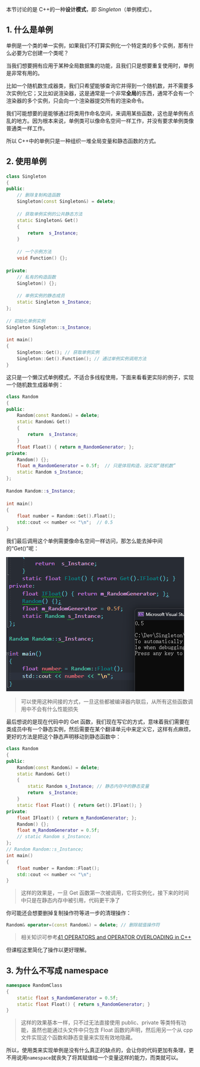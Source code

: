 本节讨论的是 C++的一种**设计模式**，即 _Singleton_（单例模式）。

## 1. 什么是单例

单例是一个类的单一实例，如果我们不打算实例化一个特定类的多个实例，那有什么必要为它创建一个类呢？

当我们想要拥有应用于某种全局数据集的功能，且我们只是想要重复使用时，单例是非常有用的。

比如一个随机数生成器类，我们只希望能够查询它并得到一个随机数，并不需要多次实例化它；又比如说渲染器，这是通常是一个非常**全局**的东西，通常不会有一个渲染器的多个实例，只会向一个渲染器提交所有的渲染命令。

我们可能想要的是能够通过将类用作命名空间，来调用某些函数，这也是单例有点乱的地方。因为根本来说，单例类可以像命名空间一样工作，并没有要求单例类像普通类一样工作。

所以 C++中的单例只是一种组织一堆全局变量和静态函数的方式。

## 2. 使用单例

```cpp
class Singleton
{
public:
	// 删除复制构造函数
	Singleton(const Singleton&) = delete;

	// 获取单例实例的公共静态方法
	static Singleton& Get()
	{
		return  s_Instance;
	}

	// 一个示例方法
	void Function() {};

private:
	// 私有的构造函数
	Singleton() {};

	// 单例实例的静态成员
	static Singleton s_Instance;
};

// 初始化单例实例
Singleton Singleton::s_Instance;

int main()
{
	Singleton::Get(); // 获取单例实例
	Singleton::Get().Function(); // 通过单例实例调用方法
}

```

这只是一个懒汉式单例模式，不适合多线程使用，下面来看看更实际的例子，实现一个随机数生成器单例：

```cpp
class Random
{
public:
	Random(const Random&) = delete;
	static Random& Get()
	{
		return  s_Instance;
	}
	float Float() { return m_RandomGenerator; };
private:
	Random() {};
	float m_RandomGenerator = 0.5f;  // 只是体现构造，没实现“随机数”
	static Random s_Instance;
};

Random Random::s_Instance;

int main()
{
	float number = Random::Get().Float();
	std::cout << number << "\n";  // 0.5
}
```

我们最后调用这个单例需要像命名空间一样访问，那怎么能去掉中间的“Get()”呢：

![](./storage%20bag/Pasted%20image%2020230805161556.png)

> 可以使用这种间接的方式，一旦这些都被编译器内联后，从所有这些函数调用中不会有什么性能损失

最后想说的是现在代码中的 Get 函数，我们现在写它的方式，意味着我们需要在类成员中有一个静态实例，然后需要在某个翻译单元中来定义它，这样有点麻烦， 更好的方法是把这个静态声明移动到静态函数中：

```cpp
class Random
{
public:
	Random(const Random&) = delete;
	static Random& Get()
	{
		static Random s_Instance; // 静态内存中的静态变量
		return  s_Instance;
	}
	static float Float() { return Get().IFloat(); }
private:
	float IFloat() { return m_RandomGenerator; };
	Random() {};
	float m_RandomGenerator = 0.5f;
	// static Random s_Instance;
};
// Random Random::s_Instance;
int main()
{
	float number = Random::Float();
	std::cout << number << "\n";
}
```

> 这样的效果是，一旦 Get 函数第一次被调用，它将实例化，接下来的时间中只是在静态内存中被引用，代码更干净了

你可能还会想要删掉复制操作符等进一步的清理操作：

```cpp
Random& operator=(const Random&) = delete; // 删除赋值操作符
```

> 相关知识可参考[41 OPERATORS and OPERATOR OVERLOADING in C++](41%20OPERATORS%20and%20OPERATOR%20OVERLOADING%20in%20C++.md)

但课程这里简化了操作以更好理解。

## 3. 为什么不写成 namespace

```cpp
namespace RandomClass
{
	static float s_RandomGenerator = 0.5f;
	static float Float() { return s_RandomGenerator; }
}
```

> 这样的效果基本一样，只不过无法直接使用 public、private 等类特有功能，虽然也能通过头文件中只包含 Float 函数的声明，然后用另一个从 cpp 文件实现这个函数和静态变量来实现有效地隐藏。

所以，使用类来实现单例是没有什么真正的缺点的，会让你的代码更加有条理，更不用说用`namespace`就丧失了将其赋值给一个变量这样的能力，而类就可以。
